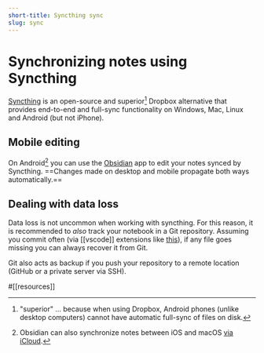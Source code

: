 ```yaml
---
short-title: Syncthing sync
slug: sync
---
```


# Synchronizing notes using Syncthing

[Syncthing](https://docs.syncthing.net/) is an open-source and superior[^sup] Dropbox alternative that provides end-to-end and full-sync functionality on Windows, Mac, Linux and Android (but not iPhone).

## Mobile editing

On Android[^ios] you can use the [Obsidian](https://play.google.com/store/apps/details?id=md.obsidian&hl=en&gl=US) app to edit your notes synced by Syncthing. ==Changes made on desktop and mobile propagate both ways automatically.==

## Dealing with data loss

Data loss is not uncommon when working with syncthing. For this reason, it is recommended to *also* track your notebook in a Git repository. Assuming you commit often (via [[vscode]] extensions like [this](https://marketplace.visualstudio.com/items?itemName=alfredbirk.git-add-commit-push)), if any file goes missing you can always recover it from Git. 

Git also acts as backup if you push your repository to a remote location (GitHub or a private server via SSH).

[^sup]: "superior" ... because when using Dropbox, Android phones (unlike desktop computers) cannot have automatic full-sync of files on disk.

[^ios]: Obsidian can also synchronize notes between iOS and macOS [via iCloud](https://help.obsidian.md/Getting+started/Sync+your+notes+across+devices).

#[[resources]]